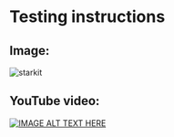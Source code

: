 # Testing instructions

## Image:

![starkit](https://user-images.githubusercontent.com/18539647/132945984-4406c492-a688-4cbb-b9b3-9350dbb68eeb.png)

## YouTube video:

[![IMAGE ALT TEXT HERE](https://img.youtube.com/vi/Y7_bc8fjAnU/0.jpg)](https://youtu.be/Y7_bc8fjAnU)
